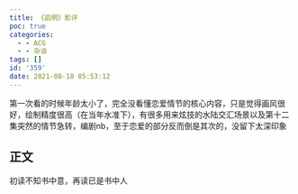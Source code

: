 ```yaml
---
title: 《凪明》影评
poc: true
categories:
  - - ACG
  - - 杂谈
tags: []
id: '359'
date: 2021-08-18 05:53:12
---
```


第一次看的时候年龄太小了，完全没看懂恋爱情节的核心内容，只是觉得画风很好，绘制精度很高（在当年水准下），有很多用来炫技的水陆交汇场景以及第十二集突然的情节急转，编剧nb，至于恋爱的部分反而倒是其次的，没留下太深印象

## 正文

初读不知书中意，再读已是书中人